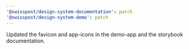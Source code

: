 ```yaml
---
'@swisspost/design-system-documentation': patch
'@swisspost/design-system-demo': patch
---
```


Updated the favicon and app-icons in the demo-app and the storybook documentation.
